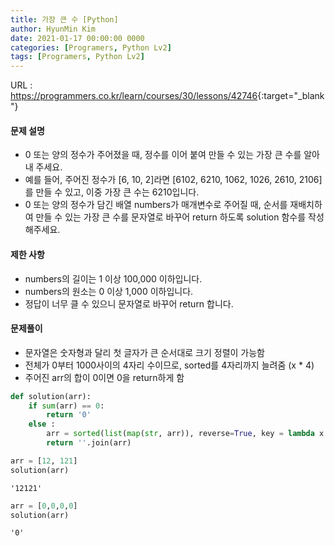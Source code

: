 ```yaml
---
title: 가장 큰 수 [Python]
author: HyunMin Kim
date: 2021-01-17 00:00:00 0000
categories: [Programers, Python Lv2]
tags: [Programers, Python Lv2]
---
```


URL : <https://programmers.co.kr/learn/courses/30/lessons/42746>{:target="_blank"}

#### 문제 설명
- 0 또는 양의 정수가 주어졌을 때, 정수를 이어 붙여 만들 수 있는 가장 큰 수를 알아내 주세요.
- 예를 들어, 주어진 정수가 [6, 10, 2]라면 [6102, 6210, 1062, 1026, 2610, 2106]를 만들 수 있고, 이중 가장 큰 수는 6210입니다.
- 0 또는 양의 정수가 담긴 배열 numbers가 매개변수로 주어질 때, 순서를 재배치하여 만들 수 있는 가장 큰 수를 문자열로 바꾸어 return 하도록 solution 함수를 작성해주세요.

#### 제한 사항
- numbers의 길이는 1 이상 100,000 이하입니다.
- numbers의 원소는 0 이상 1,000 이하입니다.
- 정답이 너무 클 수 있으니 문자열로 바꾸어 return 합니다.


#### 문제풀이
- 문자열은 숫자형과 달리 첫 글자가 큰 순서대로 크기 정렬이 가능함
- 전체가 0부터 1000사이의 4자리 수이므로, sorted를 4자리까지 늘려줌 (x * 4)
- 주어진 arr의 합이 0이면 0을 return하게 함


```python
def solution(arr):
    if sum(arr) == 0:
        return '0'
    else :
        arr = sorted(list(map(str, arr)), reverse=True, key = lambda x : x *4)
        return ''.join(arr)
```


```python
arr = [12, 121]
solution(arr)
```




    '12121'




```python
arr = [0,0,0,0]
solution(arr)
```




    '0'


